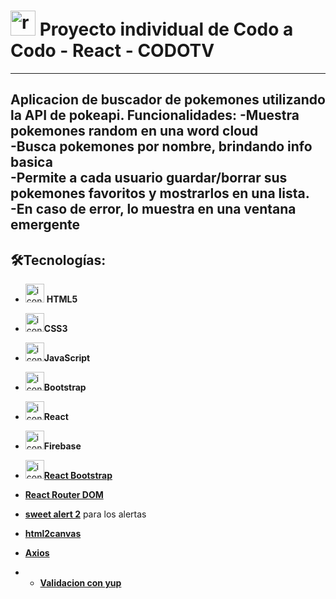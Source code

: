 # <img src="https://img.icons8.com/bubbles/40/null/react.png" alt="react" widht="40" height="40" /> Proyecto individual de Codo a Codo - React - CODOTV 

---  
 

Aplicacion de buscador de pokemones utilizando la API de pokeapi. Funcionalidades: 
-Muestra pokemones random en una word cloud  
-Busca pokemones por nombre, brindando info basica    
-Permite a cada usuario guardar/borrar sus pokemones favoritos y mostrarlos en una lista.  
-En caso de error, lo muestra en una ventana emergente  
---  

## 🛠️Tecnologías:

- <img src="https://img.icons8.com/color/30/null/html-5--v1.png" alt="icono de HTML5" widht="30" height="30" /> **HTML5**

- <img src="https://img.icons8.com/color/30/null/css3.png" alt="icono de CSS3" widht="30" height="30" />**CSS3**

- <img src="https://img.icons8.com/color/30/null/javascript--v1.png" alt="icono de JavaScript" widht="30" height="30" />**JavaScript**

- <img src="https://img.icons8.com/color/30/null/bootstrap.png" alt="icono de Bootstrap" widht="30" height="30" />**Bootstrap**

- <img src="https://img.icons8.com/plasticine/30/null/react.png" alt="icono de React" widht="30" height="30" />**React**
- <img src="https://icons8.com/icon/87330/google-firebase-console" alt="icono de Firebase" widht="30" height="30" />**Firebase**  
  

- [<img src="https://img.icons8.com/color/30/null/bootstrap.png" alt="icono de Bootstrap" widht="30" height="30" />**React Bootstrap**](https://react-bootstrap.github.io/)  

- [**React Router DOM**](https://reactrouter.com/en/main)  

- [**sweet alert 2**](https://sweetalert2.github.io/) para los alertas  

- [**html2canvas**](https://html2canvas.hertzen.com/)  

- [**Axios**](https://axios-http.com/)  
  
- - [**Validacion con yup**]((https://www.npmjs.com/package/yup)https://www.npmjs.com/package/yup)
